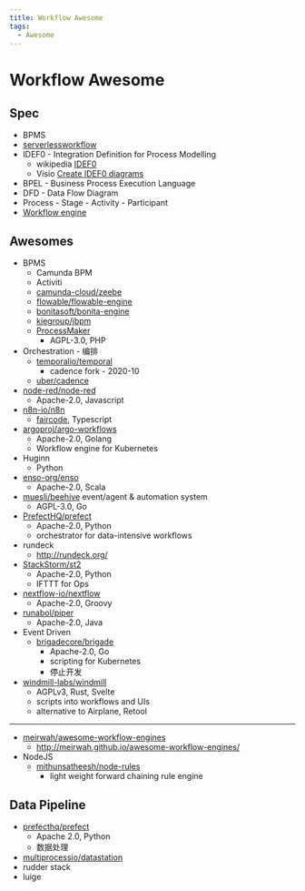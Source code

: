 ```yaml
---
title: Workflow Awesome
tags:
  - Awesome
---
```


# Workflow Awesome

## Spec

- BPMS
- [serverlessworkflow](https://github.com/serverlessworkflow/specification)
- IDEF0 - Integration Definition for Process Modelling
  - wikipedia [IDEF0](https://en.wikipedia.org/wiki/IDEF0)
  - Visio [Create IDEF0 diagrams](https://support.microsoft.com/en-us/office/create-idef0-diagrams-ea7a9289-96e0-4df8-bb26-a62ea86417fc)
- BPEL - Business Process Execution Language
- DFD - Data Flow Diagram
- Process - Stage - Activity - Participant
- [Workflow engine](https://en.wikipedia.org/wiki/Workflow_engine)

## Awesomes

- BPMS
  - Camunda BPM
  - Activiti
  - [camunda-cloud/zeebe](https://github.com/camunda-cloud/zeebe)
  - [flowable/flowable-engine](https://github.com/flowable/flowable-engine)
  - [bonitasoft/bonita-engine](https://github.com/bonitasoft/bonita-engine)
  - [kiegroup/jbpm](https://github.com/kiegroup/jbpm)
  - [ProcessMaker](https://github.com/ProcessMaker/processmaker)
    - AGPL-3.0, PHP
- Orchestration - 编排
  - [temporalio/temporal](https://github.com/temporalio/temporal)
    - cadence fork - 2020-10
  - [uber/cadence](https://github.com/uber/cadence)
- [node-red/node-red](https://github.com/node-red/node-red)
  - Apache-2.0, Javascript
- [n8n-io/n8n](https://github.com/n8n-io/n8n)
  - [faircode](http://faircode.io/), Typescript
- [argoproj/argo-workflows](https://github.com/argoproj/argo-workflows)
  - Apache-2.0, Golang
  - Workflow engine for Kubernetes
- Huginn
  - Python
- [enso-org/enso](https://github.com/enso-org/enso)
  - Apache-2.0, Scala
- [muesli/beehive](https://github.com/muesli/beehive)
  event/agent & automation system
  - AGPL-3.0, Go
- [PrefectHQ/prefect](https://github.com/PrefectHQ/prefect)
  - Apache-2.0, Python
  - orchestrator for data-intensive workflows
- rundeck
  - http://rundeck.org/
- [StackStorm/st2](https://github.com/StackStorm/st2)
  - Apache-2.0, Python
  - IFTTT for Ops
- [nextflow-io/nextflow](https://github.com/nextflow-io/nextflow)
  - Apache-2.0, Groovy
- [runabol/piper](https://github.com/runabol/piper)
  - Apache-2.0, Java
- Event Driven
  - [brigadecore/brigade](https://github.com/brigadecore/brigade)
    - Apache-2.0, Go
    - scripting for Kubernetes
    - 停止开发
- [windmill-labs/windmill](./windmill.md)
  - AGPLv3, Rust, Svelte
  - scripts into workflows and UIs
  - alternative to Airplane, Retool

---

- [meirwah/awesome-workflow-engines](https://github.com/meirwah/awesome-workflow-engines)
  - http://meirwah.github.io/awesome-workflow-engines/
- NodeJS
  - [mithunsatheesh/node-rules](https://github.com/mithunsatheesh/node-rules)
    - light weight forward chaining rule engine

## Data Pipeline

- [prefecthq/prefect](https://github.com/prefecthq/prefect)
  - Apache 2.0, Python
  - 数据处理
- [multiprocessio/datastation](https://github.com/multiprocessio/datastation)
- rudder stack
- luige
